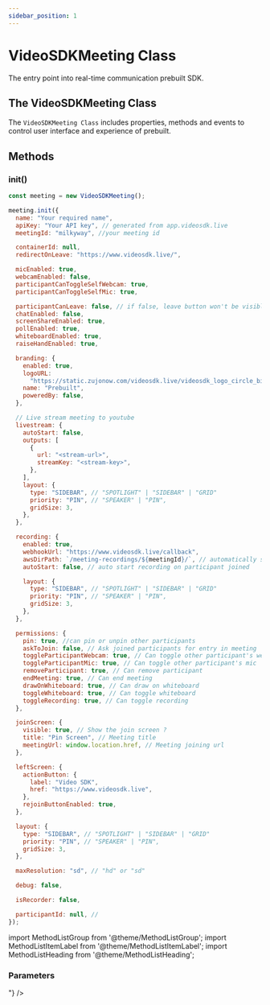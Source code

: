 ```yaml
---
sidebar_position: 1
---
```


# VideoSDKMeeting Class

The entry point into real-time communication prebuilt SDK.

## The VideoSDKMeeting Class

The `VideoSDKMeeting Class` includes properties, methods and events to control user interface and experience of prebuilt.

## Methods

### init()

```js title="Javascript"
const meeting = new VideoSDKMeeting();

meeting.init({
  name: "Your required name",
  apiKey: "Your API key", // generated from app.videosdk.live
  meetingId: "milkyway", //your meeting id

  containerId: null,
  redirectOnLeave: "https://www.videosdk.live/",

  micEnabled: true,
  webcamEnabled: false,
  participantCanToggleSelfWebcam: true,
  participantCanToggleSelfMic: true,

  participantCanLeave: false, // if false, leave button won't be visible
  chatEnabled: false,
  screenShareEnabled: true,
  pollEnabled: true,
  whiteboardEnabled: true,
  raiseHandEnabled: true,

  branding: {
    enabled: true,
    logoURL:
      "https://static.zujonow.com/videosdk.live/videosdk_logo_circle_big.png",
    name: "Prebuilt",
    poweredBy: false,
  },

  // Live stream meeting to youtube
  livestream: {
    autoStart: false,
    outputs: [
      {
        url: "<stream-url>",
        streamKey: "<stream-key>",
      },
    ],
    layout: {
      type: "SIDEBAR", // "SPOTLIGHT" | "SIDEBAR" | "GRID"
      priority: "PIN", // "SPEAKER" | "PIN",
      gridSize: 3,
    },
  },

  recording: {
    enabled: true,
    webhookUrl: "https://www.videosdk.live/callback",
    awsDirPath: `/meeting-recordings/${meetingId}/`, // automatically save recording in this s3 path
    autoStart: false, // auto start recording on participant joined

    layout: {
      type: "SIDEBAR", // "SPOTLIGHT" | "SIDEBAR" | "GRID"
      priority: "PIN", // "SPEAKER" | "PIN",
      gridSize: 3,
    },
  },

  permissions: {
    pin: true, //can pin or unpin other participants
    askToJoin: false, // Ask joined participants for entry in meeting
    toggleParticipantWebcam: true, // Can toggle other participant's web cam
    toggleParticipantMic: true, // Can toggle other participant's mic
    removeParticipant: true, // Can remove participant
    endMeeting: true, // Can end meeting
    drawOnWhiteboard: true, // Can draw on whiteboard
    toggleWhiteboard: true, // Can toggle whiteboard
    toggleRecording: true, // Can toggle recording
  },

  joinScreen: {
    visible: true, // Show the join screen ?
    title: "Pin Screen", // Meeting title
    meetingUrl: window.location.href, // Meeting joining url
  },

  leftScreen: {
    actionButton: {
      label: "Video SDK",
      href: "https://www.videosdk.live",
    },
    rejoinButtonEnabled: true,
  },

  layout: {
    type: "SIDEBAR", // "SPOTLIGHT" | "SIDEBAR" | "GRID"
    priority: "PIN", // "SPEAKER" | "PIN",
    gridSize: 3,
  },

  maxResolution: "sd", // "hd" or "sd"

  debug: false,

  isRecorder: false,

  participantId: null, //
});
```

import MethodListGroup from '@theme/MethodListGroup';
import MethodListItemLabel from '@theme/MethodListItemLabel';
import MethodListHeading from '@theme/MethodListHeading';

### Parameters

<MethodListGroup>
  <MethodListItemLabel name="__namedParameters" option={"required"} type={"object"} >
    <MethodListGroup>
      <MethodListHeading heading="Properties" />
      <MethodListItemLabel name="micEnabled" option={"required"} type={"boolean"} />
      <MethodListItemLabel name="webcamEnabled" option={"required"} type={"boolean"} />
      <MethodListItemLabel name="name" option={"required"} type={"string"} />
      <MethodListItemLabel name="meetingId" option={"required"} type={"string"} />
      <MethodListItemLabel name="redirectOnLeave" option={"required"} type={"string"} description={"Redirection URL"} />
      <MethodListItemLabel name="chatEnabled" option={"required"} type={"boolean"} />
      <MethodListItemLabel name="screenShareEnabled" option={"required"} type={"boolean"} />
      <MethodListItemLabel name="pollEnabled" option={"required"} type={"boolean"} />
      <MethodListItemLabel name="whiteboardEnabled" option={"required"} type={"boolean"} />
      <MethodListItemLabel name="participantCanToggleSelfWebcam" option={"required"} type={"boolean"} />
      <MethodListItemLabel name="participantCanToggleSelfMic" option={"required"} type={"boolean"} />
      <MethodListItemLabel name="raiseHandEnabled" option={"required"} type={"boolean"} />
      <MethodListItemLabel name="apiKey" option={"required"} type={"string"} />
      <MethodListItemLabel name="containerId" option={"required"} type={"string"} description={"Specify id of the container where you want to display prebuilt UI or keep it null"} />
      <MethodListItemLabel name="recording" option={"optional"} type={"object"} >
          <MethodListGroup>
            <MethodListItemLabel name="recording.webhookUrl" option={"optional"} type={"string"} />
            <MethodListItemLabel name="recording.awsDirPath" option={"optional"} type={"string"} />
            <MethodListItemLabel name="recording.autoStart" option={"optional"} type={"boolean"} />
            <MethodListItemLabel name="recording.layout" option={"optional"} type={"object"} >
              <MethodListGroup>
                <MethodListItemLabel name="recording.layout.type" option={"optional"} type={"string"} />
                <MethodListItemLabel name="recording.layout.priority" option={"optional"} type={"string"} />
                <MethodListItemLabel name="recording.layout.grid" option={"optional"} type={"int"} />
              </MethodListGroup>
            </MethodListItemLabel>  
          </MethodListGroup>
      </MethodListItemLabel>
      <MethodListItemLabel name="branding" option={"optional"} type={"object"} >
        <MethodListGroup>
          <MethodListItemLabel name="branding.enabled" option={"optional"} type={"boolean"} />
          <MethodListItemLabel name="branding.logoURL" option={"optional"} type={"string"} />
          <MethodListItemLabel name="branding.name" option={"optional"} type={"string"} />
          <MethodListItemLabel name="branding.poweredBy" option={"optional"} type={"boolean"} />
        </MethodListGroup>
      </MethodListItemLabel>
      <MethodListItemLabel name="participantCanLeave" option={"optional"} type={"boolean"} />
      <MethodListItemLabel name="livestream" option={"optional"} type={"object"} >
        <MethodListGroup>
          <MethodListItemLabel name="outputs" option={"optional"} type={"Array<{url: string, streamKey: string}>"} />
        </MethodListGroup>
      </MethodListItemLabel>
      <MethodListItemLabel name="permissions" option={"optional"} type={"object"} >
        <MethodListGroup>
          <MethodListItemLabel name="pin" option={"optional"} type={"boolean"} />
          <MethodListItemLabel name="askToJoin" option={"optional"} type={"boolean"} />
          <MethodListItemLabel name="toggleParticipantMic" option={"optional"} type={"boolean"} />
          <MethodListItemLabel name="toggleParticipantWebcam" option={"optional"} type={"boolean"} />
          <MethodListItemLabel name="drawOnWhiteboard" option={"optional"} type={"boolean"} />
          <MethodListItemLabel name="toggleWhiteboard" option={"optional"} type={"boolean"} />
          <MethodListItemLabel name="toggleRecording" option={"optional"} type={"boolean"} />
        </MethodListGroup>
      </MethodListItemLabel>
      <MethodListItemLabel name="joinScreen" option={"optional"} type={"object"} >
        <MethodListGroup>
          <MethodListItemLabel name="visible" option={"optional"} type={"boolean"} />
          <MethodListItemLabel name="title" option={"optional"} type={"string"} />
          <MethodListItemLabel name="meetingUrl" option={"optional"} type={"string"} />
        </MethodListGroup>
      </MethodListItemLabel>
      <MethodListItemLabel name="left" option={"optional"} type={"object"} >
        <MethodListGroup>
          <MethodListItemLabel name="actionButton" option={"optional"} type={"boolean"} />
        <MethodListGroup>
          <MethodListItemLabel name="label" option={"optional"} type={"string"} />
          <MethodListItemLabel name="href" option={"optional"} type={"string"} />
         </MethodListGroup>
         <MethodListItemLabel name="rejoinButtonEnabled" option={"optional"} type={"boolean"} />
        </MethodListGroup>
      </MethodListItemLabel>
      <MethodListItemLabel name="maxResolution" option={"optional"} type={"string"} />
      <MethodListItemLabel name="debug" option={"optional"} type={"boolean"} />
    </MethodListGroup>

  </MethodListItemLabel>
</MethodListGroup>
